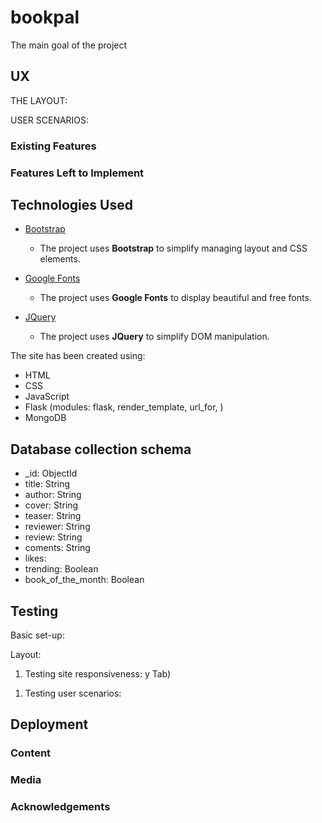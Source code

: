 # bookpal

The main goal of the project

## UX

THE LAYOUT:

USER SCENARIOS:

### Existing Features

### Features Left to Implement

## Technologies Used

- [Bootstrap](https://getbootstrap.com/)

  - The project uses **Bootstrap** to simplify managing layout and CSS elements.

- [Google Fonts](https://fonts.google.com/)

  - The project uses **Google Fonts** to display beautiful and free fonts.

- [JQuery](https://jquery.com)

  - The project uses **JQuery** to simplify DOM manipulation.

The site has been created using:

- HTML
- CSS
- JavaScript
- Flask (modules: flask, render_template, url_for, )
- MongoDB

## Database collection schema

- \_id: ObjectId
- title: String
- author: String
- cover: String
- teaser: String
- reviewer: String
- review: String
- coments: String
- likes:
- trending: Boolean
- book_of_the_month: Boolean

## Testing

Basic set-up:

Layout:

1. Testing site responsiveness:
   y Tab)

1) Testing user scenarios:

## Deployment

### Content

### Media

### Acknowledgements
